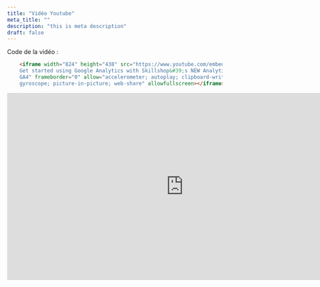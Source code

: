 ```yaml
---
title: "Vidéo Youtube"
meta_title: ""
description: "this is meta description"
draft: false
---
```


Code de la vidéo :

```html
    <iframe width="824" height="438" src="https://www.youtube.com/embed/A6-xw1bEEzQ" title="1.0
    Get started using Google Analytics with Skillshop&#39;s NEW Analytics Academy course for
    GA4" frameborder="0" allow="accelerometer; autoplay; clipboard-write; encrypted-media;
    gyroscope; picture-in-picture; web-share" allowfullscreen></iframe>
```
<center>
    <iframe width="824" height="438" src="https://www.youtube.com/embed/A6-xw1bEEzQ" title="1.0 Get started using Google Analytics with Skillshop&#39;s NEW Analytics Academy course for GA4" frameborder="0" allow="accelerometer; autoplay; clipboard-write; encrypted-media; gyroscope; picture-in-picture; web-share" allowfullscreen></iframe>
</center>